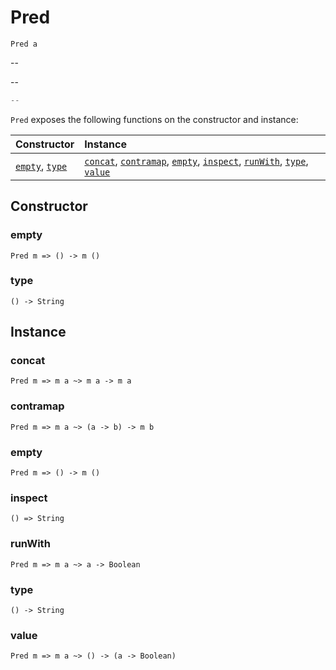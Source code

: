 # Pred

`Pred a`

--

--

```js
--
```

`Pred` exposes the following functions on the constructor and instance:

| Constructor | Instance |
|:---|:---|
| [`empty`](#empty), [`type`](#type) | [`concat`](#concat), [`contramap`](#contramap), [`empty`](#empty),  [`inspect`](#inspect), [`runWith`](#runWith), [`type`](#type), [`value`](#value) |

## Constructor

### empty

`Pred m => () -> m ()`

### type

`() -> String`

## Instance

### concat

`Pred m => m a ~> m a -> m a`

### contramap

`Pred m => m a ~> (a -> b) -> m b`

### empty

`Pred m => () -> m ()`

### inspect

`() => String`

### runWith

`Pred m => m a ~> a -> Boolean`

### type

`() -> String`

### value

`Pred m => m a ~> () -> (a -> Boolean)`

